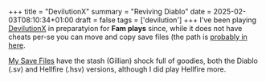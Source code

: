 +++
title = "DevilutionX"
summary = "Reviving Diablo"
date = 2025-02-03T08:10:34+01:00
draft = false
tags = ['devilution']
+++
I've been playing [DevilutionX](https://github.com/diasurgical/devilutionX) in preparatyion for **Fam plays** since,
while it does not have cheats per-se you can move and copy save files (the path is [probably in here](https://github.com/diasurgical/devilutionX/blob/master/docs/installing.md).

[My Save Files](/devilution.zip) have the stash (Gillian) shock full of goodies, both the Diablo (.sv) and Hellfire (.hsv) versions, although I did play Hellfire more.
